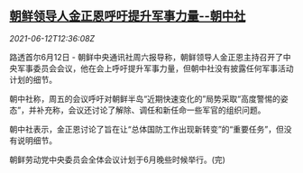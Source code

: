 <!--1623502863000-->
[朝鲜领导人金正恩呼吁提升军事力量--朝中社](https://cn.reuters.com/article/north-korea-kim-military-capability-0612-idCNKCS2DO0AH)
------

<div><i>2021-06-12T12:36:08Z</i></div><p>路透首尔6月12日 - 朝鲜中央通讯社周六报导称，朝鲜领导人金正恩主持召开了中央军事委员会会议，他在会上呼吁提升军事力量，但朝中社没有披露任何军事活动计划的细节。</p><p>朝中社称，周五的会议呼吁对朝鲜半岛“近期快速变化的”局势采取“高度警惕的姿态”，并补充称，会议还讨论了解除、调任和新任命一些军官的组织问题。</p><p>朝中社表示，金正恩讨论了旨在让“总体国防工作出现新转变”的“重要任务”，但没有说明细节。</p><p>朝鲜劳动党中央委员会全体会议计划于6月晚些时候举行。(完)</p>
